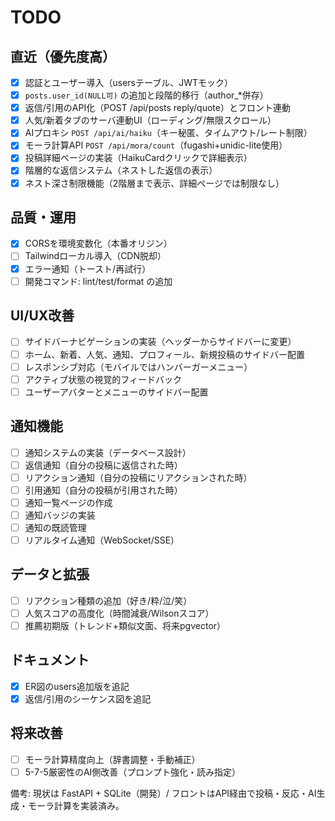 # TODO

## 直近（優先度高）
- [x] 認証とユーザー導入（usersテーブル、JWTモック）
- [x] `posts.user_id(NULL可)` の追加と段階的移行（author_*併存）
- [x] 返信/引用のAPI化（POST /api/posts reply/quote）とフロント連動
- [x] 人気/新着タブのサーバ連動UI（ローディング/無限スクロール）
- [x] AIプロキシ `POST /api/ai/haiku`（キー秘匿、タイムアウト/レート制限）
- [x] モーラ計算API `POST /api/mora/count`（fugashi+unidic-lite使用）
- [x] 投稿詳細ページの実装（HaikuCardクリックで詳細表示）
- [x] 階層的な返信システム（ネストした返信の表示）
- [x] ネスト深さ制限機能（2階層まで表示、詳細ページでは制限なし）

## 品質・運用
- [x] CORSを環境変数化（本番オリジン）
- [ ] Tailwindローカル導入（CDN脱却）
- [x] エラー通知（トースト/再試行）
- [ ] 開発コマンド: lint/test/format の追加

## UI/UX改善
- [ ] サイドバーナビゲーションの実装（ヘッダーからサイドバーに変更）
- [ ] ホーム、新着、人気、通知、プロフィール、新規投稿のサイドバー配置
- [ ] レスポンシブ対応（モバイルではハンバーガーメニュー）
- [ ] アクティブ状態の視覚的フィードバック
- [ ] ユーザーアバターとメニューのサイドバー配置

## 通知機能
- [ ] 通知システムの実装（データベース設計）
- [ ] 返信通知（自分の投稿に返信された時）
- [ ] リアクション通知（自分の投稿にリアクションされた時）
- [ ] 引用通知（自分の投稿が引用された時）
- [ ] 通知一覧ページの作成
- [ ] 通知バッジの実装
- [ ] 通知の既読管理
- [ ] リアルタイム通知（WebSocket/SSE）

## データと拡張
- [ ] リアクション種類の追加（好き/粋/泣/笑）
- [ ] 人気スコアの高度化（時間減衰/Wilsonスコア）
- [ ] 推薦初期版（トレンド+類似文面、将来pgvector）

## ドキュメント
- [x] ER図のusers追加版を追記
- [x] 返信/引用のシーケンス図を追記

## 将来改善
- [ ] モーラ計算精度向上（辞書調整・手動補正）
- [ ] 5-7-5厳密性のAI側改善（プロンプト強化・読み指定）

備考: 現状は FastAPI + SQLite（開発）/ フロントはAPI経由で投稿・反応・AI生成・モーラ計算を実装済み。


